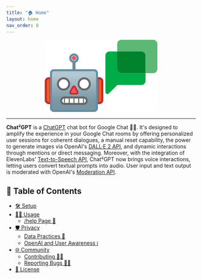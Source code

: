 ```yaml
---
title: "🏠 Home"
layout: home
nav_order: 0
---
```

<p align="center">
<img src="https://raw.githubusercontent.com/RAHB-REALTORS-Association/chat2gpt/master/docs/chat2gpt.png" alt="Logo" width="300"/>
</p>
<hr/>

**Chat²GPT** is a [ChatGPT](https://openai.com/chatgpt) chat bot for Google Chat 🤖💬. It's designed to amplify the experience in your Google Chat rooms by offering personalized user sessions for coherent dialogues, a manual reset capability, the power to generate images via OpenAI's [DALL·E 2 API](https://openai.com/dall-e-2), and dynamic interactions through mentions or direct messaging. Moreover, with the integration of ElevenLabs' [Text-to-Speech API](https://docs.elevenlabs.io/api-reference/text-to-speech), Chat²GPT now brings voice interactions, letting users convert textual prompts into audio. User input and text output is moderated with OpenAI's [Moderation API](https://platform.openai.com/docs/guides/moderation).

## 📖 Table of Contents
- [🛠️ Setup](setup.html)
- [🧑‍💻 Usage](usage.html)
  - [/help Page 🛟](help.html)
- [🛡️ Privacy](privacy.html)
  - [Data Practices 📝](privacy.html#data-practices-)
  - [OpenAI and User Awareness ℹ️](privacy.html#openai-and-user-awareness-%E2%84%B9%EF%B8%8F)
- [🌐 Community](community.html)
  - [Contributing 👥🤝](community.html#Contributing-)
  - [Reporting Bugs 🐛📝](community.html#reporting-bugs-)
- [📄 License](license.html)
